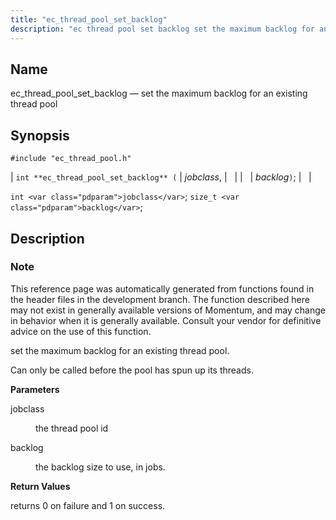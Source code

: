 ```yaml
---
title: "ec_thread_pool_set_backlog"
description: "ec thread pool set backlog set the maximum backlog for an existing thread pool int ec thread pool set backlog jobclass backlog int jobclass size t backlog This reference page was automatically generated from functions found in the header files in the development branch The function described here may not..."
---
```


<a name="apis.ec_thread_pool_set_backlog"></a> 
## Name

ec_thread_pool_set_backlog — set the maximum backlog for an existing thread pool

## Synopsis

`#include "ec_thread_pool.h"`

| `int **ec_thread_pool_set_backlog** (` | <var class="pdparam">jobclass</var>, |   |
|   | <var class="pdparam">backlog</var>`)`; |   |

`int <var class="pdparam">jobclass</var>`;
`size_t <var class="pdparam">backlog</var>`;<a name="idp63385632"></a> 
## Description

### Note

This reference page was automatically generated from functions found in the header files in the development branch. The function described here may not exist in generally available versions of Momentum, and may change in behavior when it is generally available. Consult your vendor for definitive advice on the use of this function.

set the maximum backlog for an existing thread pool.

Can only be called before the pool has spun up its threads.

**<a name="idp63389008"></a> Parameters**

<dl class="variablelist">

<dt>jobclass</dt>

<dd>

the thread pool id

</dd>

<dt>backlog</dt>

<dd>

the backlog size to use, in jobs.

</dd>

</dl>

**<a name="idp63393600"></a> Return Values**

returns 0 on failure and 1 on success.